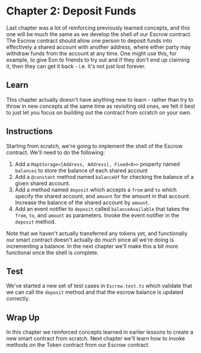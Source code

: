 # Chapter 2: Deposit Funds

Last chapter was a lot of reinforcing previously learned concepts, and this one will be much the same as we develop the shell of our Escrow contract. The Escrow contract should allow one person to deposit funds into effectively a shared account with another address, where either party may withdraw funds from the account at any time. One might use this, for example, to give Eon to friends to try out and if they don't end up claiming it, then they can get it back - i.e. it's not just lost forever.

## Learn

This chapter actually doesn't have anything new to learn - rather than try to throw in new concepts at the same time as revisiting old ones, we felt it best to just let you focus on building out the contract from scratch on your own.

## Instructions

Starting from scratch, we're going to implement the shell of the Escrow contract. We'll need to do the following:

  1. Add a `MapStorage<[Address, Address], Fixed<8>>` property named `balances` to store the balance of each shared account
  2. Add a `@constant` method named `balanceOf`  for checking the balance of a given shared account.
  3. Add a method named `deposit` which accepts a `from` and `to` which specify the shared account, and `amount` for the amount in that account. Increase the balance of the shared account by `amount`.
  4. Add an event notifier to `deposit` called `balanceAvailable` that takes the `from`, `to`, and `amount` as parameters. Invoke the event notifier in the `deposit` method.

Note that we haven't actually transferred any tokens yet, and functionally our smart contract doesn't actually do much since all we're doing is incrementing a balance. In the next chapter we'll make this a bit more functional once the shell is complete.


## Test

We've started a new set of test cases in `Escrow.test.ts` which validate that we can call the `deposit` method and that the escrow balance is updated correctly.

## Wrap Up

In this chapter we reinforced concepts learned in earlier lessons to create a new smart contract from scratch. Next chapter we'll learn how to invoke methods on the Token contract from our Escrow contract.
